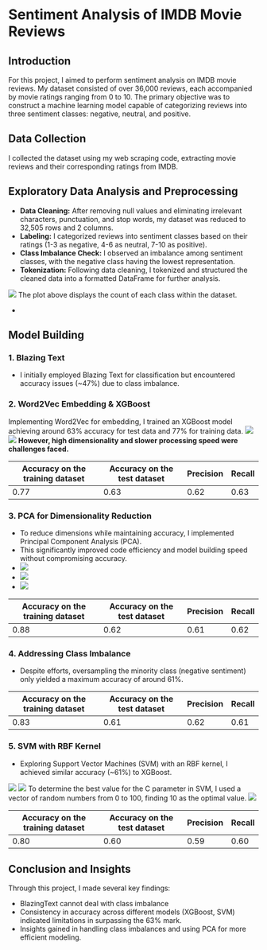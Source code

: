# Sentiment Analysis of IMDB Movie Reviews

## Introduction
For this project, I aimed to perform sentiment analysis on IMDB movie reviews. My dataset consisted of over 36,000 reviews, each accompanied by movie ratings ranging from 0 to 10. The primary objective was to construct a machine learning model capable of categorizing reviews into three sentiment classes: negative, neutral, and positive.

## Data Collection
I collected the dataset using my web scraping code, extracting movie reviews and their corresponding ratings from IMDB.

## Exploratory Data Analysis and Preprocessing
- **Data Cleaning:** After removing null values and eliminating irrelevant characters, punctuation, and stop words, my dataset was reduced to 32,505 rows and 2 columns.
- **Labeling:** I categorized reviews into sentiment classes based on their ratings (1-3 as negative, 4-6 as neutral, 7-10 as positive).
- **Class Imbalance Check:** I observed an imbalance among sentiment classes, with the negative class having the lowest representation.
- **Tokenization:** Following data cleaning, I tokenized and structured the cleaned data into a formatted DataFrame for further analysis.
<img src="./Plots/class imbalance.png"  />
The plot above displays the count of each class within the dataset.

-
## Model Building
### 1. Blazing Text
- I initially employed Blazing Text for classification but encountered accuracy issues (~47%) due to class imbalance.

### 2. Word2Vec Embedding & XGBoost
Implementing Word2Vec for embedding, I trained an XGBoost model achieving around 63% accuracy for test data and 77% for training data.
<img src="./Plots/learning curve xgboost model.png"  />
<img src="./Plots/confusion matrix xgboost model.png"  />
**However, high dimensionality and slower processing speed were challenges faced.**

| Accuracy on the training dataset | Accuracy on the test dataset | Precision | Recall |
| -------- | -------- | -------- | -------- |
| 0.77   | 0.63   | 0.62   | 0.63   |


### 3. PCA for Dimensionality Reduction
- To reduce dimensions while maintaining accuracy, I implemented Principal Component Analysis (PCA).
- This significantly improved code efficiency and model building speed without compromising accuracy.
- <img src="./Plots/learning curve xgboost-pca model.png"  />
- <img src="./Plots/cost function xgboost pca model.png"  />
- <img src="./Plots/confusion matrix xgboost-pca model.png"  />

| Accuracy on the training dataset | Accuracy on the test dataset | Precision | Recall |
| -------- | -------- | -------- | -------- |
| 0.88   | 0.62   | 0.61   | 0.62   |

### 4. Addressing Class Imbalance
- Despite efforts, oversampling the minority class (negative sentiment) only yielded a maximum accuracy of around 61%.

| Accuracy on the training dataset | Accuracy on the test dataset | Precision | Recall |
| -------- | -------- | -------- | -------- |
| 0.83  | 0.61  | 0.62   | 0.61   |

### 5. SVM with RBF Kernel
- Exploring Support Vector Machines (SVM) with an RBF kernel, I achieved similar accuracy (~61%) to XGBoost.
<img src="./Plots/learning curve svm-pca model.png"  />
<img src="./Plots/confusion matrix svm-pca model.png"  />
To determine the best value for the C parameter in SVM, I used a vector of random numbers from 0 to 100, finding 10 as the optimal value.
<img src="./Plots/svm C parameter choose.png"  />


| Accuracy on the training dataset | Accuracy on the test dataset | Precision | Recall |
| -------- | -------- | -------- | -------- |
| 0.80   | 0.60  | 0.59   | 0.60  |

## Conclusion and Insights
Through this project, I made several key findings:
- BlazingText cannot deal with class imbalance
- Consistency in accuracy across different models (XGBoost, SVM) indicated limitations in surpassing the 63% mark.
- Insights gained in handling class imbalances and using PCA for more efficient modeling.
